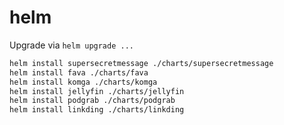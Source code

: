 # helm

Upgrade via `helm upgrade ...`

```bash
helm install supersecretmessage ./charts/supersecretmessage
helm install fava ./charts/fava
helm install komga ./charts/komga
helm install jellyfin ./charts/jellyfin
helm install podgrab ./charts/podgrab
helm install linkding ./charts/linkding
```
